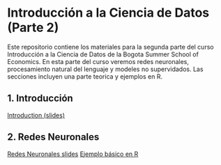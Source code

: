 # Introducción a la Ciencia de Datos (Parte 2)
Este repositorio contiene los materiales para la segunda parte del curso Introducción a la Ciencia de Datos de la Bogota Summer School of Economics. En esta parte del curso veremos redes neuronales, procesamiento natural del lenguaje y modeles no supervidados. Las secciones incluyen una parte teorica y ejemplos en R. 


## 1. Introducción

[Introduction (slides)](/Intro/Intro.pdf)

## 2. Redes Neuronales 

[Redes Neuronales slides](/Redes_Neuronales/RN.pdf)
[Ejemplo básico en R](/Redes_Neuronales/CodigoRNN.html)
